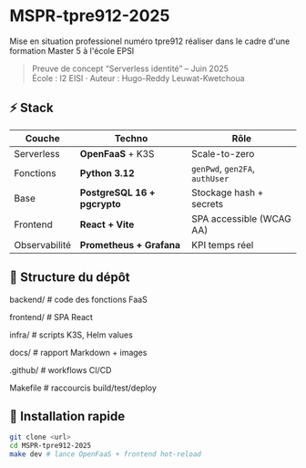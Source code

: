 # MSPR-tpre912-2025
Mise en situation professionel numéro tpre912 réaliser dans le cadre d'une formation Master 5 à l'école EPSI 
> Preuve de concept “Serverless identité” – Juin 2025  
> École : I2 EISI · Auteur : Hugo-Reddy Leuwat-Kwetchoua

## ⚡ Stack
| Couche | Techno | Rôle |
|--------|--------|------|
| Serverless | **OpenFaaS** + K3S | Scale-to-zero |
| Fonctions | **Python 3.12** | `genPwd`, `gen2FA`, `authUser` |
| Base | **PostgreSQL 16 + pgcrypto** | Stockage hash + secrets |
| Frontend | **React + Vite** | SPA accessible (WCAG AA) |
| Observabilité | **Prometheus + Grafana** | KPI temps réel |

## 📂 Structure du dépôt
backend/ # code des fonctions FaaS

frontend/ # SPA React

infra/ # scripts K3S, Helm values

docs/ # rapport Markdown + images

.github/ # workflows CI/CD 

Makefile # raccourcis build/test/deploy

## 🚀 Installation rapide
```bash
git clone <url>
cd MSPR-tpre912-2025
make dev # lance OpenFaaS + frontend hot-reload
